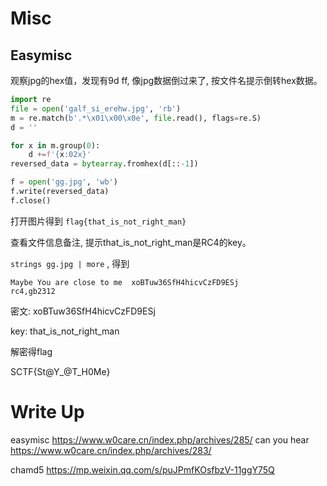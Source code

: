 
# Misc

## Easymisc

观察jpg的hex值，发现有9d ff, 像jpg数据倒过来了,  按文件名提示倒转hex数据。

```python
import re
file = open('galf_si_erehw.jpg', 'rb')
m = re.match(b'.*\x01\x00\x0e', file.read(), flags=re.S)
d = ''

for x in m.group(0):
    d +=f'{x:02x}'
reversed_data = bytearray.fromhex(d[::-1])

f = open('gg.jpg', 'wb')
f.write(reversed_data)
f.close()
```
打开图片得到 `flag{that_is_not_right_man}`

查看文件信息备注, 提示that_is_not_right_man是RC4的key。

`strings gg.jpg | more` , 得到

```
Maybe You are close to me  xoBTuw36SfH4hicvCzFD9ESj
rc4,gb2312
```

密文: xoBTuw36SfH4hicvCzFD9ESj

key: that_is_not_right_man

解密得flag

SCTF{St@Y_@T_H0Me}

# Write Up
easymisc
https://www.w0care.cn/index.php/archives/285/
can you hear
https://www.w0care.cn/index.php/archives/283/

chamd5
https://mp.weixin.qq.com/s/puJPmfKOsfbzV-11ggY75Q
